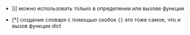 - [i] можно использовать только в определении или вызове функции



- [*] создание словаря с помощью скобок `{}` это тоже самое, что и вызов функции dict
